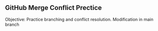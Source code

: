 ## GitHub Merge Conflict Prectice
Objective: Practice branching and conflict resolution.
Modification in main branch
